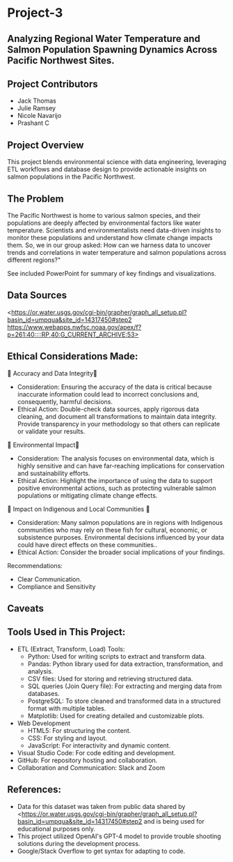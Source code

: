 # Project-3

## Analyzing Regional Water Temperature and Salmon Population Spawning Dynamics Across Pacific Northwest Sites.

## Project Contributors
* Jack Thomas
* Julie Ramsey
* Nicole Navarijo
* Prashant C
 
## Project Overview
This project blends environmental science with data engineering, leveraging ETL workflows and database design to provide actionable insights on salmon populations in the Pacific Northwest.

## The Problem
The Pacific Northwest is home to various salmon species, and their populations are deeply affected by environmental factors like water temperature. Scientists and environmentalists need data-driven insights to monitor these populations and understand how climate change impacts them. So, we in our group asked: How can we harness data to uncover trends and correlations in water temperature and salmon populations across different regions?"

See included PowerPoint for summary of key findings and visualizations.

## Data Sources
<https://or.water.usgs.gov/cgi-bin/grapher/graph_all_setup.pl?basin_id=umpqua&site_id=14317450#step2
https://www.webapps.nwfsc.noaa.gov/apex/f?p=261:40::::RP,40:G_CURRENT_ARCHIVE:53> 

## Ethical Considerations Made:

🚨 Accuracy and Data Integrity🚨
- Consideration: Ensuring the accuracy of the data is critical because inaccurate information could lead to incorrect conclusions and, consequently, harmful decisions.
- Ethical Action: Double-check data sources, apply rigorous data cleaning, and document all transformations to maintain data integrity. Provide transparency in your methodology so that others can replicate or validate your results.

🚨 Environmental Impact🚨
- Consideration: The analysis focuses on environmental data, which is highly sensitive and can have far-reaching implications for conservation and sustainability efforts.
- Ethical Action: Highlight the importance of using the data to support positive environmental actions, such as protecting vulnerable salmon populations or mitigating climate change effects.

🚨 Impact on Indigenous and Local Communities 🚨
- Consideration: Many salmon populations are in regions with Indigenous communities who may rely on these fish for cultural, economic, or subsistence purposes. Environmental decisions influenced by your data could have direct effects on these communities..
- Ethical Action: Consider the broader social implications of your findings.

Recommendations:
- Clear Communication.
- Compliance and Sensitivity

## Caveats

## Tools Used in This Project: 
- ETL (Extract, Transform, Load) Tools:
  - Python: Used for writing scripts to extract and transform data.
  - Pandas: Python library used for data extraction, transformation, and analysis.
  - CSV files: Used for storing and retrieving structured data.
  - SQL queries (Join Query file): For extracting and merging data from databases.
  - PostgreSQL: To store cleaned and transformed data in a structured format with multiple tables.
  - Matplotlib: Used for creating detailed and customizable plots.
- Web Development
  - HTML5: For structuring the content.
  - CSS: For styling and layout.
  - JavaScript: For interactivity and dynamic content.
- Visual Studio Code: For code editing and development.
- GitHub: For repository hosting and collaboration.
- Collaboration and Communication: Slack and Zoom
   

## References:
- Data for this dataset was taken from public data shared by <https://or.water.usgs.gov/cgi-bin/grapher/graph_all_setup.pl?basin_id=umpqua&site_id=14317450#step2              and is being used for educational purposes only.
- This project utilized OpenAI's GPT-4 model to provide trouble shooting solutions during the development process.
- Google/Stack Overflow to get syntax for adapting to code.

